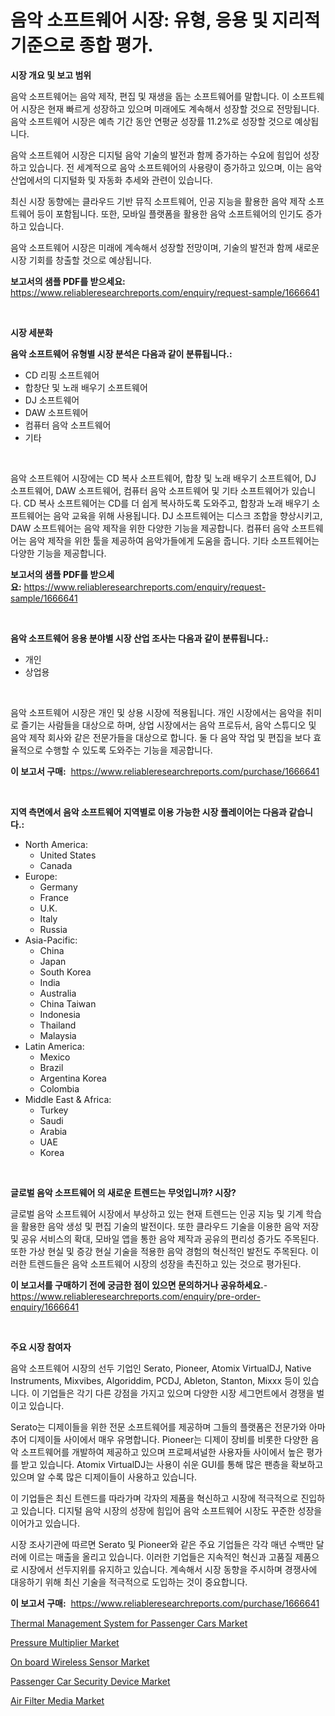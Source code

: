 <p><h1>음악 소프트웨어 시장: 유형, 응용 및 지리적 기준으로 종합 평가.</h1></p><p><strong>시장 개요 및 보고 범위</strong></p>
<p><p>음악 소프트웨어는 음악 제작, 편집 및 재생을 돕는 소프트웨어를 말합니다. 이 소프트웨어 시장은 현재 빠르게 성장하고 있으며 미래에도 계속해서 성장할 것으로 전망됩니다. 음악 소프트웨어 시장은 예측 기간 동안 연평균 성장률 11.2%로 성장할 것으로 예상됩니다.</p><p>음악 소프트웨어 시장은 디지털 음악 기술의 발전과 함께 증가하는 수요에 힘입어 성장하고 있습니다. 전 세계적으로 음악 소프트웨어의 사용량이 증가하고 있으며, 이는 음악 산업에서의 디지털화 및 자동화 추세와 관련이 있습니다.</p><p>최신 시장 동향에는 클라우드 기반 뮤직 소프트웨어, 인공 지능을 활용한 음악 제작 소프트웨어 등이 포함됩니다. 또한, 모바일 플랫폼을 활용한 음악 소프트웨어의 인기도 증가하고 있습니다.</p><p>음악 소프트웨어 시장은 미래에 계속해서 성장할 전망이며, 기술의 발전과 함께 새로운 시장 기회를 창출할 것으로 예상됩니다.</p></p>
<p><strong>보고서의 샘플 PDF를 받으세요:</strong> <a href="https://www.reliableresearchreports.com/enquiry/request-sample/1666641">https://www.reliableresearchreports.com/enquiry/request-sample/1666641</a></p>
<p>&nbsp;</p>
<p><strong>시장 세분화</strong></p>
<p><strong>음악 소프트웨어 유형별 시장 분석은 다음과 같이 분류됩니다.:</strong></p>
<p><ul><li>CD 리핑 소프트웨어</li><li>합창단 및 노래 배우기 소프트웨어</li><li>DJ 소프트웨어</li><li>DAW 소프트웨어</li><li>컴퓨터 음악 소프트웨어</li><li>기타</li></ul></p>
<p>&nbsp;</p>
<p><p>음악 소프트웨어 시장에는 CD 복사 소프트웨어, 합창 및 노래 배우기 소프트웨어, DJ 소프트웨어, DAW 소프트웨어, 컴퓨터 음악 소프트웨어 및 기타 소프트웨어가 있습니다. CD 복사 소프트웨어는 CD를 더 쉽게 복사하도록 도와주고, 합창과 노래 배우기 소프트웨어는 음악 교육을 위해 사용됩니다. DJ 소프트웨어는 디스크 조합을 향상시키고, DAW 소프트웨어는 음악 제작을 위한 다양한 기능을 제공합니다. 컴퓨터 음악 소프트웨어는 음악 제작을 위한 툴을 제공하여 음악가들에게 도움을 줍니다. 기타 소프트웨어는 다양한 기능을 제공합니다.</p></p>
<p><strong>보고서의 샘플 PDF를 받으세요:</strong>&nbsp;<a href="https://www.reliableresearchreports.com/enquiry/request-sample/1666641">https://www.reliableresearchreports.com/enquiry/request-sample/1666641</a></p>
<p>&nbsp;</p>
<p><strong> 음악 소프트웨어 응용 분야별 시장 산업 조사는 다음과 같이 분류됩니다.:</strong></p>
<p><ul><li>개인</li><li>상업용</li></ul></p>
<p>&nbsp;</p>
<p><p>음악 소프트웨어 시장은 개인 및 상용 시장에 적용됩니다. 개인 시장에서는 음악을 취미로 즐기는 사람들을 대상으로 하며, 상업 시장에서는 음악 프로듀서, 음악 스튜디오 및 음악 제작 회사와 같은 전문가들을 대상으로 합니다. 둘 다 음악 작업 및 편집을 보다 효율적으로 수행할 수 있도록 도와주는 기능을 제공합니다.</p></p>
<p><strong>이 보고서 구매:</strong>&nbsp; <a href="https://www.reliableresearchreports.com/purchase/1666641">https://www.reliableresearchreports.com/purchase/1666641</a></p>
<p>&nbsp;</p>
<p><strong>지역 측면에서 음악 소프트웨어 지역별로 이용 가능한 시장 플레이어는 다음과 같습니다.:</strong></p>
<p><ul>
    <li>
        North America:
        <ul>
            <li>United States</li>
            <li>Canada</li>
        </ul>
    </li>
    <li>
        Europe:
        <ul>
            <li>Germany</li>
            <li>France</li>
            <li>U.K.</li>
            <li>Italy</li>
            <li>Russia</li>
        </ul>
    </li>
    <li>
        Asia-Pacific:
        <ul>
            <li>China</li>
            <li>Japan</li>
            <li>South Korea</li>
            <li>India</li>
            <li>Australia</li>
            <li>China Taiwan</li>
            <li>Indonesia</li>
            <li>Thailand</li>
            <li>Malaysia</li>
        </ul>
    </li>
    <li>
        Latin America:
        <ul>
            <li>Mexico</li>
            <li>Brazil</li>
            <li>Argentina Korea</li>
            <li>Colombia</li>
        </ul>
    </li>
    <li>
        Middle East & Africa:
        <ul>
            <li>Turkey</li>
            <li>Saudi</li>
            <li>Arabia</li>
            <li>UAE</li>
            <li>Korea</li>
        </ul>
    </li>
    </ul></p>
<p>&nbsp;</p>
<p><strong>글로벌 음악 소프트웨어 의 새로운 트렌드는 무엇입니까? 시장?</strong></p>
<p><p>글로벌 음악 소프트웨어 시장에서 부상하고 있는 현재 트렌드는 인공 지능 및 기계 학습을 활용한 음악 생성 및 편집 기술의 발전이다. 또한 클라우드 기술을 이용한 음악 저장 및 공유 서비스의 확대, 모바일 앱을 통한 음악 제작과 공유의 편리성 증가도 주목된다. 또한 가상 현실 및 증강 현실 기술을 적용한 음악 경험의 혁신적인 발전도 주목된다. 이러한 트렌드들은 음악 소프트웨어 시장의 성장을 촉진하고 있는 것으로 평가된다.</p></p>
<p><strong>이 보고서를 구매하기 전에 궁금한 점이 있으면 문의하거나 공유하세요.</strong>- <a href="https://www.reliableresearchreports.com/enquiry/pre-order-enquiry/1666641">https://www.reliableresearchreports.com/enquiry/pre-order-enquiry/1666641</a></p>
<p>&nbsp;</p>
<p><strong>주요 시장 참여자</strong></p>
<p><p>음악 소프트웨어 시장의 선두 기업인 Serato, Pioneer, Atomix VirtualDJ, Native Instruments, Mixvibes, Algoriddim, PCDJ, Ableton, Stanton, Mixxx 등이 있습니다. 이 기업들은 각기 다른 강점을 가지고 있으며 다양한 시장 세그먼트에서 경쟁을 벌이고 있습니다.</p><p>Serato는 디제이들을 위한 전문 소프트웨어를 제공하며 그들의 플랫폼은 전문가와 아마추어 디제이들 사이에서 매우 유명합니다. Pioneer는 디제이 장비를 비롯한 다양한 음악 소프트웨어를 개발하여 제공하고 있으며 프로페셔널한 사용자들 사이에서 높은 평가를 받고 있습니다. Atomix VirtualDJ는 사용이 쉬운 GUI를 통해 많은 팬층을 확보하고 있으며 알 수록 많은 디제이들이 사용하고 있습니다.</p><p>이 기업들은 최신 트렌드를 따라가며 각자의 제품을 혁신하고 시장에 적극적으로 진입하고 있습니다. 디지털 음악 시장의 성장에 힘입어 음악 소프트웨어 시장도 꾸준한 성장을 이어가고 있습니다.</p><p>시장 조사기관에 따르면 Serato 및 Pioneer와 같은 주요 기업들은 각각 매년 수백만 달러에 이르는 매출을 올리고 있습니다. 이러한 기업들은 지속적인 혁신과 고품질 제품으로 시장에서 선두지위를 유지하고 있습니다. 계속해서 시장 동향을 주시하며 경쟁사에 대응하기 위해 최신 기술을 적극적으로 도입하는 것이 중요합니다.</p></p>
<p><strong>이 보고서 구매:</strong>&nbsp;&nbsp;<a href="https://www.reliableresearchreports.com/purchase/1666641">https://www.reliableresearchreports.com/purchase/1666641</a></p>
<p><p><a href="https://issuu.com/reportprime-2/docs/thermal-management-system-for-passenger-cars-marke">Thermal Management System for Passenger Cars Market</a></p><p><a href="https://github.com/Paul14Anderson63/Market-Research-Report-List-3/blob/main/pressure-multiplier-market.md">Pressure Multiplier Market</a></p><p><a href="https://github.com/guneycigdem35/Market-Research-Report-List-2/blob/main/on-board-wireless-sensor-market.md">On board Wireless Sensor Market</a></p><p><a href="https://issuu.com/reportprime-2/docs/passenger-car-security-device-market-size-2030.ppt">Passenger Car Security Device Market</a></p><p><a href="https://rainy-horn-d69.notion.site/Air-Filter-Media-Market-Research-Report-Provides-Critical-Insights-that-can-help-Shape-Business-Deve-fac05b00b8b1469585379aa85384c75f">Air Filter Media Market</a></p></p>
